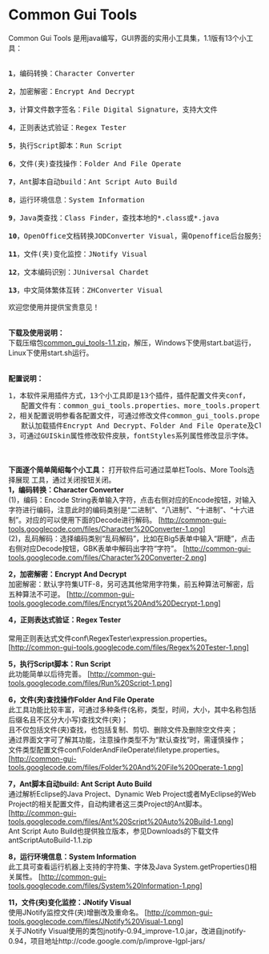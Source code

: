 Common Gui Tools
================

Common Gui Tools 是用java编写，GUI界面的实用小工具集，1.1版有13个小工具： 

<pre>
<br /><b>1</b>，编码转换：Character Converter 
<br /><b>2</b>，加密解密：Encrypt And Decrypt 
<br /><b>3</b>，计算文件数字签名：File Digital Signature，支持大文件
<br /><b>4</b>，正则表达式验证：Regex Tester 
<br /><b>5</b>，执行Script脚本：Run Script 
<br /><b>6</b>，文件(夹)查找操作：Folder And File Operate 
<br /><b>7</b>，Ant脚本自动build：Ant Script Auto Build 
<br /><b>8</b>，运行环境信息：System Information 
<br /><b>9</b>，Java类查找：Class Finder，查找本地的*.class或*.java
<br /><b>10</b>，OpenOffice文档转换JODConverter Visual，需Openoffice后台服务支持
<br /><b>11</b>，文件(夹)变化监控：JNotify Visual 
<br /><b>12</b>，文本编码识别：JUniversal Chardet 
<br /><b>13</b>，中文简体繁体互转：ZHConverter Visual
</pre>

   欢迎您使用并提供宝贵意见！


<br /><b>下载及使用说明：</b> 
<br />下载压缩包<a href="https://github.com/baishui2004/common_gui_tools/blob/master/dest/common_gui_tools-1.1.zip">common_gui_tools-1.1.zip</a>，解压，Windows下使用start.bat运行，Linux下使用start.sh运行。

<br /><b>配置说明：</b> 
<pre>
1，本软件采用插件方式，13个小工具即是13个插件，插件配置文件夹conf，
   配置文件有：common_gui_tools.properties、more_tools.properties以及多个插件的配置；
2，相关配置说明参看各配置文件，可通过修改文件common_gui_tools.properties中属性CommonUseTools修改常用插件;
   默认加载插件Encrypt And Decrypt、Folder And File Operate及Class Finder； 
3，可通过GUISkin属性修改软件皮肤，fontStyles系列属性修改显示字体。
</pre>



<br /><br /><b>下面逐个简单简绍每个小工具：</b> 打开软件后可通过菜单栏Tools、More Tools选择展现
工具，通过关闭按钮关闭。
<br /><b>1，编码转换：Character Converter</b>
<br />(1)，编码：Encode String表单输入字符，点击右侧对应的Encode按钮，对输入字符进行编码，注意此时的编码类别是“二进制”、“八进制”、“十进制”、“十六进制”。对应的可以使用下面的Decode进行解码。 
   [http://common-gui-tools.googlecode.com/files/Character%20Converter-1.png]
<br />(2)，乱码解码：选择编码类别“乱码解码”，比如在Big5表单中输入“趼睫”，点击右侧对应Decode按钮，GBK表单中解码出字符“字符”。 
  [http://common-gui-tools.googlecode.com/files/Character%20Converter-2.png]

<b>2，加密解密：Encrypt And Decrypt</b> 
<br />加密解密：默认字符集UTF-8，另可选其他常用字符集，前五种算法可解密，后五种算法不可逆。
   [http://common-gui-tools.googlecode.com/files/Encrypt%20And%20Decrypt-1.png] 

<b>4，正则表达式验证：Regex Tester</b>    
<br />常用正则表达式文件conf\RegexTester\expression.properties。
   [http://common-gui-tools.googlecode.com/files/Regex%20Tester-1.png]

<b>5，执行Script脚本：Run Script</b>
<br />此功能简单以后待完善。
  [http://common-gui-tools.googlecode.com/files/Run%20Script-1.png]

<b>6，文件(夹)查找操作Folder And File Operate</b>
<br />此工具功能比较丰富，可通过多种条件(名称，类型，时间，大小，其中名称包括后缀名且不区分大小写)查找文件(夹)； 
<br />且不仅包括文件(夹)查找，也包括复制、剪切、删除文件及删除空文件夹；
<br />通过界面文字可了解其功能，注意操作类型不为“默认查找”时，需谨慎操作；
<br />文件类型配置文件conf\FolderAndFileOperate\filetype.properties。
  [http://common-gui-tools.googlecode.com/files/Folder%20And%20File%20Operate-1.png]

<b>7，Ant脚本自动build: Ant Script Auto Build</b>
<br />通过解析Eclipse的Java Project、Dynamic Web Project或者MyEclipse的Web Project的相关配置文件，自动构建者这三类Project的Ant脚本。
  [http://common-gui-tools.googlecode.com/files/Ant%20Script%20Auto%20Build-1.png]
<br />Ant Script Auto Build也提供独立版本，参见Downloads的下载文件antScriptAutoBuild-1.1.zip

<b>8，运行环境信息：System Information</b>
<br />此工具可查看运行机器上支持的字符集、字体及Java System.getProperties()相关属性。
  [http://common-gui-tools.googlecode.com/files/System%20Information-1.png]

<b>11，文件(夹)变化监控：JNotify Visual</b>
<br />使用JNotify监控文件(夹)增删改及重命名。
  [http://common-gui-tools.googlecode.com/files/JNotify%20Visual-1.png]
<br />关于JNotify Visual使用的类包jnotify-0.94_improve-1.0.jar，改进自jnotify-0.94，项目地址http://code.google.com/p/improve-lgpl-jars/
 
